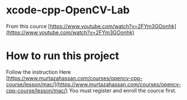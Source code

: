 # xcode-cpp-OpenCV-Lab

From this cource
[https://www.youtube.com/watch?v=2FYm3GOonhk](https://www.youtube.com/watch?v=2FYm3GOonhk)

# How to run this project

Follow the instruction Here [https://www.murtazahassan.com/courses/opencv-cpp-course/lesson/mac/](https://www.murtazahassan.com/courses/opencv-cpp-course/lesson/mac/)
You must register and enroll the cource first.
